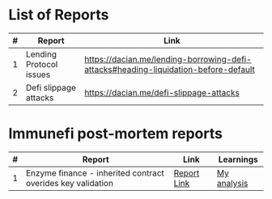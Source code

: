 # List of Reports

| #   | Report                  | Link                                                                                |
| --- | ----------------------- | ----------------------------------------------------------------------------------- |
| 1   | Lending Protocol issues | https://dacian.me/lending-borrowing-defi-attacks#heading-liquidation-before-default |
| 2   | Defi slippage attacks   | https://dacian.me/defi-slippage-attacks                                             |

# Immunefi post-mortem reports

| #   | Report                                                      | Link                                                                                                         | Learnings                                        |
| --- | ----------------------------------------------------------- | ------------------------------------------------------------------------------------------------------------ | ------------------------------------------------ |
| 1   | Enzyme finance - inherited contract overides key validation | [Report Link](https://medium.com/immunefi/enzyme-finance-missing-privilege-check-bugfix-review-ddb5e87b8058) | [My analysis](../summaries/01-Enzyme-Finance.md) |
